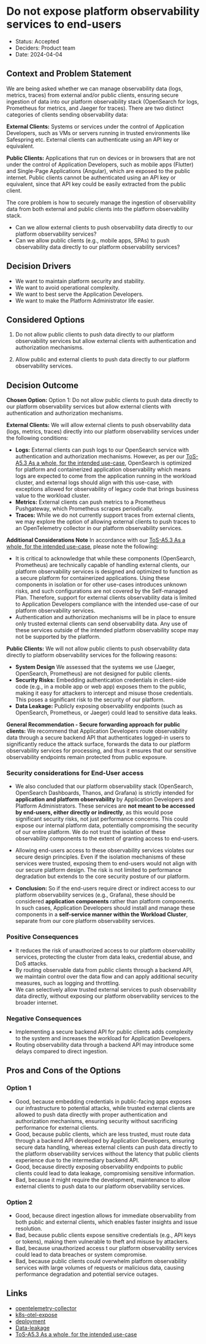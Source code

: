 # Do not expose platform observability services to end-users

- Status: Accepted
- Deciders: Product team
- Date: 2024-04-04

## Context and Problem Statement

We are being asked whether we can manage observability data (logs, metrics, traces) from external and/or public clients, ensuring secure ingestion of data into our platform observability stack (OpenSearch for logs, Prometheus for metrics, and Jaeger for traces). There are two distinct categories of clients sending observability data:

**External Clients:** Systems or services under the control of Application Developers, such as VMs or servers running in trusted environments like Safespring etc. External clients can authenticate using an API key or equivalent.

**Public Clients:** Applications that run on devices or in browsers that are not under the control of Application Developers, such as mobile apps (Flutter) and Single-Page Applications (Angular), which are exposed to the public internet. Public clients cannot be authenticated using an API key or equivalent, since that API key could be easily extracted from the public client.

The core problem is how to securely manage the ingestion of observability data from both external and public clients into the platform observability stack.

- Can we allow external clients to push observability data directly to our platform observability services?
- Can we allow public clients (e.g., mobile apps, SPAs) to push observability data directly to our platform observability services?

## Decision Drivers

- We want to maintain platform security and stability.
- We want to avoid operational complexity.
- We want to best serve the Application Developers.
- We want to make the Platform Administrator life easier.

## Considered Options

1. Do not allow public clients to push data directly to our platform observability services but allow external clients with authentication and authorization mechanisms.

1. Allow public and external clients to push data directly to our platform observability services.

## Decision Outcome

**Chosen Option:** Option 1: Do not allow public clients to push data directly to our platform observability services but allow external clients with authentication and authorization mechanisms.

**External Clients:**
We will allow external clients to push observability data (logs, metrics, traces) directly into our platform observability services under the following conditions:

- **Logs:** External clients can push logs to our OpenSearch service with authentication and authorization mechanisms. However, as per our [ToS-A5.3 As a whole, for the intended use-case](https://elastisys.com/legal/terms-of-service/#a53-as-a-whole-for-the-intended-use-case), OpenSearch is optimized for platform and containerized application observability which means logs are expected to come from the application running in the workload cluster, and external logs should align with this use-case, with exceptions allowed for observability of legacy code that brings business value to the workload cluster.
- **Metrics:** External clients can push metrics to a Prometheus Pushgateway, which Prometheus scrapes periodically.
- **Traces:** While we do not currently support traces from external clients, we may explore the option of allowing external clients to push traces to an OpenTelemetry collector in our platform observability services.

**Additional Considerations Note**
In accordance with our [ToS-A5.3 As a whole, for the intended use-case](https://elastisys.com/legal/terms-of-service/#a53-as-a-whole-for-the-intended-use-case), please note the following:

- It is critical to acknowledge that while these components (OpenSearch, Prometheus) are technically capable of handling external clients, our platform observability services is designed and optimized to function as a secure platform for containerized applications. Using these components in isolation or for other use-cases introduces unknown risks, and such configurations are not covered by the Self-managed Plan. Therefore, support for external clients observability data is limited to Application Developers compliance with the intended use-case of our platform observability services.
- Authentication and authorization mechanisms will be in place to ensure only trusted external clients can send observability data. Any use of these services outside of the intended platform observability scope may not be supported by the platform.

**Public Clients:**
We will not allow public clients to push observability data directly to platform observability services for the following reasons:

- **System Design** We assessed that the systems we use (Jaeger, OpenSearch, Prometheus) are not designed for public clients.
- **Security Risks:** Embedding authentication credentials in client-side code (e.g., in a mobile app or web app) exposes them to the public, making it easy for attackers to intercept and misuse those credentials. This poses a significant risk to the security of our platform.
- **Data Leakage:** Publicly exposing observability endpoints (such as OpenSearch, Prometheus, or Jaeger) could lead to sensitive data leaks.

**General Recommendation - Secure forwarding approach for public clients:**
We recommend that Application Developers route observability data through a secure backend API that authenticates logged-in users to significantly reduce the attack surface, forwards the data to our platform observability services for processing, and thus it ensures that our sensitive observability endpoints remain protected from public exposure.

### Security considerations for End-User access

- We also concluded that our platform observability stack (OpenSearch, OpenSearch Dashboards, Thanos, and Grafana) is strictly intended for **application and platform observability** by Application Developers and Platform Administrators. These services are **not meant to be accessed by end-users, either directly or indirectly**, as this would pose significant security risks, not just performance concerns. This could expose our internal platform data, potentially compromising the security of our entire platform. We do not trust the isolation of these observability components to the extent of granting access to end-users.

- Allowing end-users access to these observability services violates our secure design principles. Even if the isolation mechanisms of these services were trusted, exposing them to end-users would not align with our secure platform design. The risk is not limited to performance degradation but extends to the core security posture of our platform.

- **Conclusion:** So if the end-users require direct or indirect access to our platform observability services (e.g., Grafana), these should be considered **application components** rather than platform components. In such cases, Application Developers should install and manage these components in a **self-service manner within the Workload Cluster**, separate from our core platform observability services.

### Positive Consequences

- It reduces the risk of unauthorized access to our platform observability services, protecting the cluster from data leaks, credential abuse, and DoS attacks.
- By routing observable data from public clients through a backend API, we maintain control over the data flow and can apply additional security measures, such as logging and throttling.
- We can selectively allow trusted external services to push observability data directly, without exposing our platform observability services to the broader internet.

### Negative Consequences

- Implementing a secure backend API for public clients adds complexity to the system and increases the workload for Application Developers.
- Routing observability data through a backend API may introduce some delays compared to direct ingestion.

## Pros and Cons of the Options <!-- optional -->

### Option 1

- Good, because embedding credentials in public-facing apps exposes our infrastructure to potential attacks, while trusted external clients are allowed to push data directly with proper authentication and authorization mechanisms, ensuring security without sacrificing performance for external clients.
- Good, because public clients, which are less trusted, must route data through a backend API developed by Application Developers, ensuring secure data handling, whereas external clients can push data directly to the platform observability services without the latency that public clients experience due to the intermediary backend API.
- Good, because directly exposing observability endpoints to public clients could lead to data leakage, compromising sensitive information.
- Bad, because it might require the development, maintenance to allow external clients to push data to our platform observability services.

### Option 2

- Good, because direct ingestion allows for immediate observability from both public and external clients, which enables faster insights and issue resolution.
- Bad, because public clients expose sensitive credentials (e.g., API keys or tokens), making them vulnerable to theft and misuse by attackers.
- Bad, because unauthorized access t our platform observability services could lead to data breaches or system compromise.
- Bad, because public clients could overwhelm platform observability services with large volumes of requests or malicious data, causing performance degradation and potential service outages.

## Links

- [opentelemetry-collector](https://medium.com/opentelemetry/securing-your-opentelemetry-collector-1a4f9fa5bd6f)
- [k8s-otel-expose](https://opentelemetry.io/blog/2022/k8s-otel-expose/)
- [deployment](https://opentelemetry.io/docs/collector/deployment/)
- [Data-leakage](https://www.fortinet.com/resources/cyberglossary/data-leak)
- [ToS-A5.3 As a whole, for the intended use-case](https://elastisys.com/legal/terms-of-service/#a53-as-a-whole-for-the-intended-use-case)
